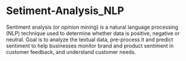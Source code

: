 # Setiment-Analysis_NLP
Sentiment analysis (or opinion mining) is a natural language processing (NLP) technique used to determine whether data is positive, negative or neutral. Goal is to analyze the textual data, pre-process it and predict sentiment to help businesses monitor brand and product sentiment in customer feedback, and understand customer needs.
